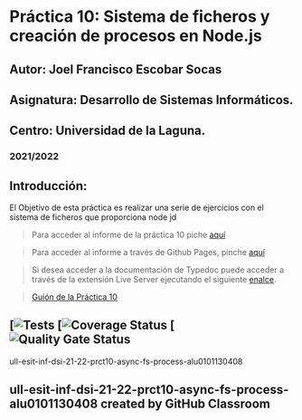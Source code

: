 # Práctica 10: Sistema de ficheros y creación de procesos en Node.js
## Autor: Joel Francisco Escobar Socas
## Asignatura: Desarrollo de Sistemas Informáticos.
## Centro: Universidad de la Laguna.
### 2021/2022


## Introducción:

El Objetivo de esta práctica es realizar una serie de ejercicios con el sistema de ficheros que proporciona node jd
> Para acceder al informe de la práctica 10 piche [aquí]()

> Para acceder al informe a través de Github Pages, pinche [aquí]()

> Si desea acceder a la documentación de Typedoc puede acceder a través de la extensión Live Server ejecutando el siguiente [enalce]().

> [Guión de la Práctica 10](https://ull-esit-inf-dsi-2122.github.io/prct10-async-fs-process/) 


[![Tests]()
<space><space>
[![Coverage Status]()
<space><space>
[![Quality Gate Status]()
<space><space>
---
ull-esit-inf-dsi-21-22-prct10-async-fs-process-alu0101130408
  
ull-esit-inf-dsi-21-22-prct10-async-fs-process-alu0101130408 created by GitHub Classroom
---
